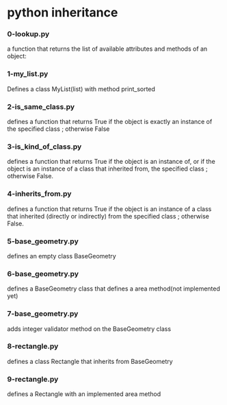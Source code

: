 # python inheritance
### 0-lookup.py
a function that returns the list of available attributes and methods of an object:
### 1-my_list.py
Defines a class MyList(list) with method print_sorted
### 2-is_same_class.py
defines a function that returns True if the object is exactly an instance of the specified class ; otherwise False
### 3-is_kind_of_class.py
defines a function that returns True if the object is an instance of, or if the object is an instance of a class that inherited from, the specified class ; otherwise False.
### 4-inherits_from.py
defines a function that returns True if the object is an instance of a class that inherited (directly or indirectly) from the specified class ; otherwise False.
### 5-base_geometry.py
defines an empty class BaseGeometry
### 6-base_geometry.py
defines a BaseGeometry class that defines a area method(not implemented yet)
### 7-base_geometry.py
adds integer validator method on the BaseGeometry class
### 8-rectangle.py
defines a class Rectangle that inherits from BaseGeometry
### 9-rectangle.py
defines a Rectangle with an implemented area method
